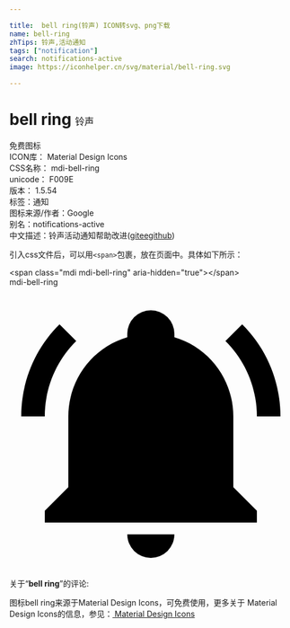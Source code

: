 ```yaml
---

title:  bell ring(铃声) ICON转svg、png下载
name: bell-ring
zhTips: 铃声,活动通知
tags: ["notification"]
search: notifications-active
image: https://iconhelper.cn/svg/material/bell-ring.svg

---
```


# bell ring  <small style="font-size: 60%;font-weight: 100">铃声</small>


<div class="detail-page">
<p>
<span><span class="badge-success badge">免费图标</span> </span>
<br/>
<span>
ICON库：
<span class="badge-secondary badge">Material Design Icons</span> 
</span>
<br/>
<span>
CSS名称：
<span class="badge-secondary badge">mdi-bell-ring</span> 
</span>
<br/>
<span>
unicode：
<span class="badge-secondary badge">F009E</span> 
<copy-btn content='F009E' btn-title=""></copy-btn>
<copy-btn :content='String.fromCodePoint(parseInt("F009E", 16))' btn-title="复制U"></copy-btn>
</span>
<br/>
<span>
版本：
<span class="badge-secondary badge">1.5.54</span> 
</span><br/><span>标签：<span class="badge-light badge"><router-link to="/tags/notification.html">通知</router-link></span></span>
<br/>
<span>图标来源/作者：<span class="badge-light badge">Google</span></span> 
<br/>
<span>别名：<span class="badge-light badge">notifications-active</span></span><br/><span class="zh-detail">中文描述：<span class="badge-primary badge">铃声</span><span class="badge-primary badge">活动通知</span><span class="help-link"><span>帮助改进</span>(<a href="https://gitee.com/liuwave/icon-helper/edit/master/json/material/bell-ring.json" target="_blank" rel="noopener noreferrer">gitee</a><a href="https://github.com/liuwave/icon-helper/edit/master/json/material/bell-ring.json" target="_blank" rel="noopener noreferrer">github</a></span>)</span><br/>
</p>
</div>
<div class="alert alert-dark">
  <i class="mdi mdi-bell-ring mdi-48px"></i>
  <i class="mdi mdi-bell-ring mdi-36px"></i>
  <i class="mdi mdi-bell-ring mdi-24px"></i>
  <i class="mdi mdi-bell-ring mdi-18px"></i>
</div>
<div>
  <p>引入css文件后，可以用<code>&lt;span&gt;</code>包裹，放在页面中。具体如下所示：    
  </p>
  <div class="alert alert-primary" style="font-size: 14px">
    &lt;span class="mdi mdi-bell-ring" aria-hidden="true"&gt;&lt;/span&gt;
    <copy-btn content='<span class="mdi mdi-bell-ring" aria-hidden="true"></span>'></copy-btn>
  </div>
  <div class="alert alert-secondary">
    <i class="mdi mdi-bell-ring"
    style="font-size: 24px"
    aria-hidden="true"></i> mdi-bell-ring
    <copy-btn content="mdi-bell-ring" btn-title="复制图标名称"></copy-btn>
  </div>
</div>
<div id="svg" class="svg-wrap">
<svg xmlns="http://www.w3.org/2000/svg" viewBox="0 0 24 24"><path d="M21,19V20H3V19L5,17V11C5,7.9 7.03,5.17 10,4.29C10,4.19 10,4.1 10,4A2,2 0 0,1 12,2A2,2 0 0,1 14,4C14,4.1 14,4.19 14,4.29C16.97,5.17 19,7.9 19,11V17L21,19M14,21A2,2 0 0,1 12,23A2,2 0 0,1 10,21M19.75,3.19L18.33,4.61C20.04,6.3 21,8.6 21,11H23C23,8.07 21.84,5.25 19.75,3.19M1,11H3C3,8.6 3.96,6.3 5.67,4.61L4.25,3.19C2.16,5.25 1,8.07 1,11Z" /></svg>
</div>
<detail full-name='mdi-bell-ring'></detail>
<div class="icon-detail__container">
<p>关于“<b>bell ring</b>”的评论:</p>
</div>
<Vssue title="关于“bell ring”的评论" />    
<div><p>图标bell ring来源于Material Design Icons，可免费使用，更多关于 Material Design Icons的信息，参见：<a target="_blank" href="https://iconhelper.cn/material.html"> Material Design Icons</a>
</p></div>
